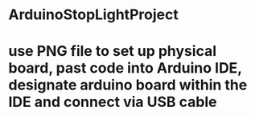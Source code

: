 # ArduinoStopLightProject
# use PNG file to set up physical board, past code into Arduino IDE, designate arduino board within the IDE and connect via USB cable
